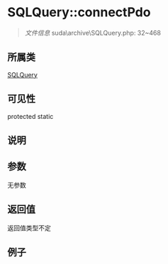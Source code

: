 # SQLQuery::connectPdo



> *文件信息* suda\archive\SQLQuery.php: 32~468

## 所属类 

[SQLQuery](../SQLQuery.md)

## 可见性

 protected static

## 说明




## 参数


无参数


## 返回值

返回值类型不定


## 例子

